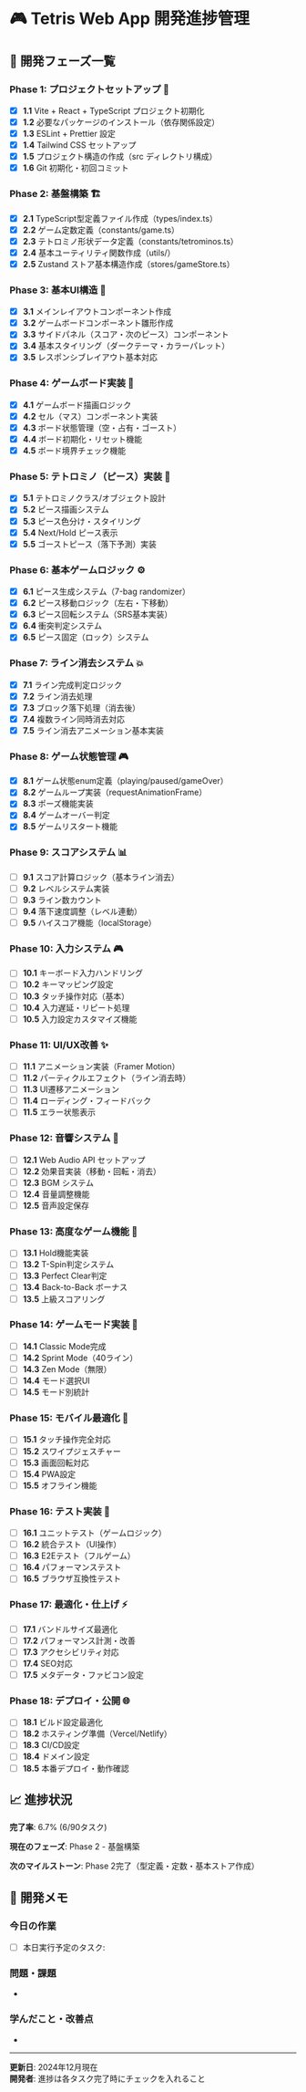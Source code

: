 # 🎮 Tetris Web App 開発進捗管理

## 📅 開発フェーズ一覧

### Phase 1: プロジェクトセットアップ 🚀

- [x] **1.1** Vite + React + TypeScript プロジェクト初期化
- [x] **1.2** 必要なパッケージのインストール（依存関係設定）
- [x] **1.3** ESLint + Prettier 設定
- [x] **1.4** Tailwind CSS セットアップ
- [x] **1.5** プロジェクト構造の作成（src ディレクトリ構成）
- [x] **1.6** Git 初期化・初回コミット

### Phase 2: 基盤構築 🏗️

- [x] **2.1** TypeScript型定義ファイル作成（types/index.ts）
- [x] **2.2** ゲーム定数定義（constants/game.ts）
- [x] **2.3** テトロミノ形状データ定義（constants/tetrominos.ts）
- [x] **2.4** 基本ユーティリティ関数作成（utils/）
- [x] **2.5** Zustand ストア基本構造作成（stores/gameStore.ts）

### Phase 3: 基本UI構造 🎨

- [x] **3.1** メインレイアウトコンポーネント作成
- [x] **3.2** ゲームボードコンポーネント雛形作成
- [x] **3.3** サイドパネル（スコア・次のピース）コンポーネント
- [x] **3.4** 基本スタイリング（ダークテーマ・カラーパレット）
- [x] **3.5** レスポンシブレイアウト基本対応

### Phase 4: ゲームボード実装 🎯

- [x] **4.1** ゲームボード描画ロジック
- [x] **4.2** セル（マス）コンポーネント実装
- [x] **4.3** ボード状態管理（空・占有・ゴースト）
- [x] **4.4** ボード初期化・リセット機能
- [x] **4.5** ボード境界チェック機能

### Phase 5: テトロミノ（ピース）実装 🧩

- [x] **5.1** テトロミノクラス/オブジェクト設計
- [x] **5.2** ピース描画システム
- [x] **5.3** ピース色分け・スタイリング
- [x] **5.4** Next/Hold ピース表示
- [x] **5.5** ゴーストピース（落下予測）実装

### Phase 6: 基本ゲームロジック ⚙️

- [x] **6.1** ピース生成システム（7-bag randomizer）
- [x] **6.2** ピース移動ロジック（左右・下移動）
- [x] **6.3** ピース回転システム（SRS基本実装）
- [x] **6.4** 衝突判定システム
- [x] **6.5** ピース固定（ロック）システム

### Phase 7: ライン消去システム 💥

- [x] **7.1** ライン完成判定ロジック
- [x] **7.2** ライン消去処理
- [x] **7.3** ブロック落下処理（消去後）
- [x] **7.4** 複数ライン同時消去対応
- [x] **7.5** ライン消去アニメーション基本実装

### Phase 8: ゲーム状態管理 🎮

- [x] **8.1** ゲーム状態enum定義（playing/paused/gameOver）
- [x] **8.2** ゲームループ実装（requestAnimationFrame）
- [x] **8.3** ポーズ機能実装
- [x] **8.4** ゲームオーバー判定
- [x] **8.5** ゲームリスタート機能

### Phase 9: スコアシステム 📊

- [ ] **9.1** スコア計算ロジック（基本ライン消去）
- [ ] **9.2** レベルシステム実装
- [ ] **9.3** ライン数カウント
- [ ] **9.4** 落下速度調整（レベル連動）
- [ ] **9.5** ハイスコア機能（localStorage）

### Phase 10: 入力システム 🎮

- [ ] **10.1** キーボード入力ハンドリング
- [ ] **10.2** キーマッピング設定
- [ ] **10.3** タッチ操作対応（基本）
- [ ] **10.4** 入力遅延・リピート処理
- [ ] **10.5** 入力設定カスタマイズ機能

### Phase 11: UI/UX改善 ✨

- [ ] **11.1** アニメーション実装（Framer Motion）
- [ ] **11.2** パーティクルエフェクト（ライン消去時）
- [ ] **11.3** UI遷移アニメーション
- [ ] **11.4** ローディング・フィードバック
- [ ] **11.5** エラー状態表示

### Phase 12: 音響システム 🎵

- [ ] **12.1** Web Audio API セットアップ
- [ ] **12.2** 効果音実装（移動・回転・消去）
- [ ] **12.3** BGM システム
- [ ] **12.4** 音量調整機能
- [ ] **12.5** 音声設定保存

### Phase 13: 高度なゲーム機能 🚀

- [ ] **13.1** Hold機能実装
- [ ] **13.2** T-Spin判定システム
- [ ] **13.3** Perfect Clear判定
- [ ] **13.4** Back-to-Back ボーナス
- [ ] **13.5** 上級スコアリング

### Phase 14: ゲームモード実装 🎯

- [ ] **14.1** Classic Mode完成
- [ ] **14.2** Sprint Mode（40ライン）
- [ ] **14.3** Zen Mode（無限）
- [ ] **14.4** モード選択UI
- [ ] **14.5** モード別統計

### Phase 15: モバイル最適化 📱

- [ ] **15.1** タッチ操作完全対応
- [ ] **15.2** スワイプジェスチャー
- [ ] **15.3** 画面回転対応
- [ ] **15.4** PWA設定
- [ ] **15.5** オフライン機能

### Phase 16: テスト実装 🧪

- [ ] **16.1** ユニットテスト（ゲームロジック）
- [ ] **16.2** 統合テスト（UI操作）
- [ ] **16.3** E2Eテスト（フルゲーム）
- [ ] **16.4** パフォーマンステスト
- [ ] **16.5** ブラウザ互換性テスト

### Phase 17: 最適化・仕上げ ⚡

- [ ] **17.1** バンドルサイズ最適化
- [ ] **17.2** パフォーマンス計測・改善
- [ ] **17.3** アクセシビリティ対応
- [ ] **17.4** SEO対応
- [ ] **17.5** メタデータ・ファビコン設定

### Phase 18: デプロイ・公開 🌐

- [ ] **18.1** ビルド設定最適化
- [ ] **18.2** ホスティング準備（Vercel/Netlify）
- [ ] **18.3** CI/CD設定
- [ ] **18.4** ドメイン設定
- [ ] **18.5** 本番デプロイ・動作確認

## 📈 進捗状況

**完了率**: 6.7% (6/90タスク)

**現在のフェーズ**: Phase 2 - 基盤構築

**次のマイルストーン**: Phase 2完了（型定義・定数・基本ストア作成）

## 📝 開発メモ

### 今日の作業

- [ ] 本日実行予定のタスク:

### 問題・課題

-

### 学んだこと・改善点

-

---

**更新日**: 2024年12月現在  
**開発者**: 進捗は各タスク完了時にチェックを入れること
